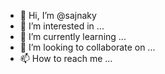 - 👋 Hi, I’m @sajnaky
- 👀 I’m interested in ...
- 🌱 I’m currently learning ...
- 💞️ I’m looking to collaborate on ...
- 📫 How to reach me ...

<!---
sajnaky/sajnaky is a ✨ special ✨ repository because its `README.md` (this file) appears on your GitHub profile.
You can click the Preview link to take a look at your changes.
--->
